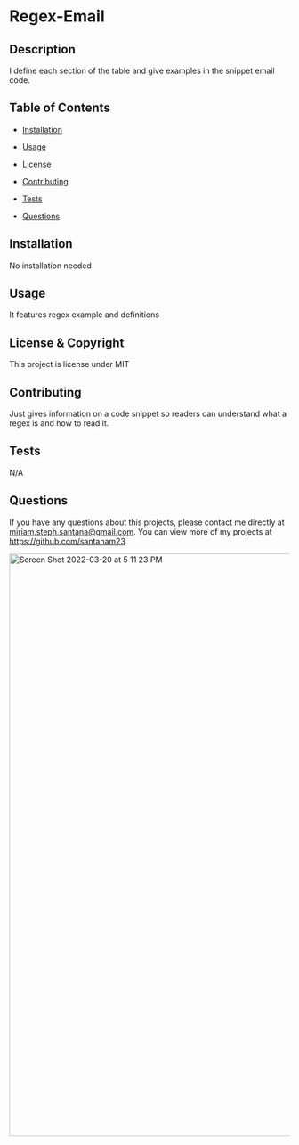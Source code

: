 # Regex-Email
  
  ## Description 
  I define each section of the table and give examples in the snippet email code.
  ## Table of Contents
  * [Installation](#installation)

  * [Usage](#usage)

  * [License](#license)

  * [Contributing](#contributing)

  * [Tests](#tests)
  
  * [Questions](#questions)
  
  ## Installation 
  No installation needed

  ## Usage 
  It features regex example and definitions

  ## License & Copyright
  This project is license under MIT

  ## Contributing 
  Just gives information on a code snippet so readers can understand what a regex is and how to read it.

  ## Tests
  N/A
  
  ## Questions
  If you have any questions about this projects, please contact me directly at miriam.steph.santana@gmail.com. You can view more of my projects at https://github.com/santanam23.

  <img width="1046" alt="Screen Shot 2022-03-20 at 5 11 23 PM" src="https://user-images.githubusercontent.com/94243898/159188705-0ca33d8b-6ec9-4671-96ec-2089c4613d53.png">
